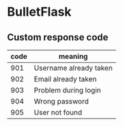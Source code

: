# BulletFlask
## Custom response code

| code  | meaning |
|-------|---------|
| 901   | Username already taken |
| 902   | Email already taken |
| 903   | Problem during login |
| 904   | Wrong password |
| 905   | User not found |